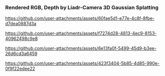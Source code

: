 <!--# Welcome this GitHub Repository

[[Video demo 1]](https://youtu.be/t5WxAoktEg4)

[[Video demo 2]](https://youtu.be/S5i4-UpHDvc)

[[Video demo 3]](https://youtu.be/sMvvxily3xU)

[[Video demo 4]](https://youtu.be/hHmw39SZxHo) -->

### Rendered RGB, Depth by Liadr-Camera 3D Gaussian Splatting

https://github.com/user-attachments/assets/60fae5d1-e77e-4c8f-8fbe-d7dea0887d3a

https://github.com/user-attachments/assets/f7274d28-4813-4ec9-8153-40962498c9e8

https://github.com/user-attachments/assets/6e13fa0f-5499-45d9-b3ee-26d6cd3a6459

https://github.com/user-attachments/assets/423f3404-5b85-4d85-990e-0f9f22edee22



